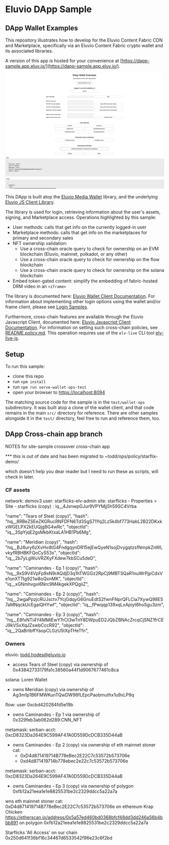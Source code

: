 
# Eluvio DApp Sample

## DApp Wallet Examples


This repository illustrates how to develop for the Eluvio Content Fabric CDN and Marketplace,
specifically via an Eluvio Content Fabric crypto wallet and its associated libraries.

A version of this app is hosted for your convenience at
[https://dapp-sample.app.eluv.io/](https://dapp-sample.app.eluv.io/).

![sample screenshot](images/dapp-sample-screenshot.png)

This DApp is built atop the [Eluvio Media Wallet](https://github.com/eluv-io/elv-media-wallet)
library, and the underlying [Eluvio JS Client Library](https://github.com/eluv-io/elv-client-js).

The library is used for login, retrieving information about the user's assets,
signing, and Marketplace access. Operations highlighted by this sample:
- User methods: calls that get info on the currently logged-in user
- Marketplace methods: calls that get info on the marketplaces for primary and secondary sales
- NFT ownership validation:
  - Use a cross-chain oracle query to check for ownership on an EVM blockchain (Eluvio, mainnet, polkadot, or any other)
  - Use a cross-chain oracle query to check for ownership on the flow blockchain
  - Use a cross-chain oracle query to check for ownership on the solana blockchain
- Embed token-gated content: simplify the embedding of fabric-hosted DRM video in an `<iframe>`

The library is documented here:
[Eluvio Wallet Client Documentation](https://eluv-io.github.io/elv-client-js/wallet-client/index.html).
For information about implementing other login options using the wallet and/or frame client, please see
[Login Samples](https://core.test.contentfabric.io/elv-media-wallet-client-test/test-login/).

Furthermore, cross-chain features are available through the Eluvio Javascript Client, documented here:
[Eluvio Javascript Client Documentation](https://eluv-io.github.io/elv-client-js/index.html).
For information on setting such cross-chain policies, see [README.policy.md](README.policy.md).
This operation requires use of the `elv-live` CLI tool [elv-live-js](https://github.com/eluv-io/elv-live-js).

## Setup

To run this sample:
- clone this repo
- run `npm install`
- run `npm run serve-wallet-ops-test`
- open your browser to [https://localhost:8094](https://localhost:8094)

The matching source code for the sample is in the `test/wallet-ops` subdirectory.  It was built atop a clone
of the wallet client, and that code remains in the main `src/` directory for reference.
There are other samples alongside it in the `test/` directory, feel free to run and reference them, too.


## DApp Cross-chain app branch

NOTES for site-sample crossover cross-chain app

*** this is out of date and has been migrated to ~todd/ops/policy/starflix-demo/

which doesn't help you dear reader but I need to run these as scripts, will check in later.

### CF assets

network: demov3
user: starflicks-elv-admin
site: starflicks - Properties > Site - starflicks (copy) : iq__4JsnwpGJur9VPYMjj5h59SC4Vrba

"name": "Tears of Steel (copy)",
"hash": "hq__8RBeZSEeZKGRucRNFDFN6Td3SgS71Yq2Lz5k4bf773HabL2B22DKxkxWGELPX2kEUQjgBG4wRc",
"objectId": "iq__3SpYjqE2gsMkbKtxaLA1HB1Pb6Mg",

"name": "Meridian (copy)",
"hash": "hq__BJ4ury6zXvHv4tG4FndgqynDR15ejEwQyeN1sojDvygqtzsfNmpkZnWLvkyfRBHBKFQoCyS53s",
"objectId": "iq__2b7yLgWuVRZKyFXdew7kbSCu5deD",

"name": "Caminandes - Ep 1 (copy)",
"hash": "hq__9xS9V4VpFp9xN9rAQdjD3q1hTWGGz2RpCj9MBTSQaR1nuWrPjpCdxVe1onXTTtg921w8oQxnMK",
"objectId": "iq__xGNmhvgxi6Nrc9M4kgekXPQgiiZ",

"name": "Caminandes - Ep 2 (copy)",
"hash": "hq__2wgaPpzjcRUJsctv7YcjGdqyG6GnuEdtS2fwnFNprQFLCia7XywQ98E57aMNqckUcEgaiQHYwf",
"objectId": "iq__fPwqqp139xqLxApiyt6hoSgu3zm",

"name": "Caminandes - Ep 3 (copy)",
"hash": "hq__E8fxNTi4Y4MMiEwY7rCt3wTnY8DWpuED2JQbZBNAcZrcqCjSNZ1frCEJ9kVSxXqJZswbCccR92",
"objectId": "iq__2QaBrtbffYaopCLGzU5tXpTHeTfn",


### Owners

eluvio: todd.hodes@eluvio.io
- access Tears of Steel (copy) via ownership of 0x43842733179fa1c38560a44f1d9067677461c8ca

solana: Loren Wallet
- owns Meridian (copy) via ownership of Ag3m1p1B6FMWKunTQwDW98fLEpcPaobmuthx1u9xLP9q

flow: user 0xcbd420284fd5e19b
- owns Caminandes - Ep 1 via ownership of 0x329feb3ab062d289:CNN_NFT
 
metamask: serban-acct: 0xcD8323Da264E9C599AF47A0D559DcDCB335D44aB
- owns Caminandes - Ep 2 (copy) via ownership of eth mainnet stoner cat: 
  - 0xD4d871419714B778eBec2E22C7c53572b573706e 
  - 0xd4d871419714b778ebec2e22c7c53572b573706e

metamask: serban-acct: 0xcD8323Da264E9C599AF47A0D559DcDCB335D44aB
- owns Caminandes - Ep 3 (copy) via ownership of polygon 0xfb12a21eea1e1e8825531be2c2329ddcc5a22a7a


wns eth mainnet stoner cat: 0xD4d871419714B778eBec2E22C7c53572b573706e 
on ethereum  Krap Chicken  https://etherscan.io/address/0x5a57ed460bd0368bfcf48dd3dd246a56b4bbb891
on polygon 0xfb12a21eea1e1e8825531be2c2329ddcc5a22a7a 

Starflicks 'All Access' on our chain 0x250d641f36bf16c34467d6533542f96e23c6f2bd


